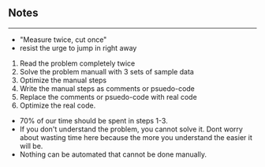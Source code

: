 ## Notes
___
- "Measure twice, cut once"
- resist the urge to jump in right away

1. Read the problem completely twice
2. Solve the problem manuall with 3 sets of sample data
3. Optimize the manual steps
4. Write the manual steps as comments or psuedo-code
5. Replace the comments or psuedo-code with real code
6. Optimize the real code.

- 70% of our time should be spent in steps 1-3.
- If you don't understand the problem, you cannot solve it. Dont worry about wasting time here because the more you understand the easier it will be.
- Nothing can be automated that cannot be done manually.